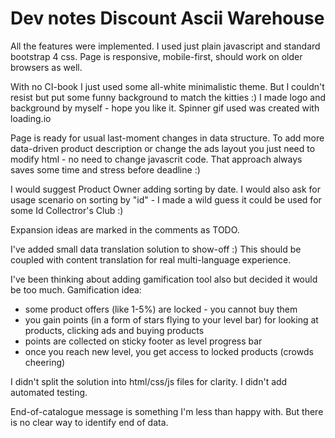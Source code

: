 Dev notes
Discount Ascii Warehouse
====

All the features were implemented.
I used just plain javascript and standard bootstrap 4 css.
Page is responsive, mobile-first, should work on older browsers as well.

With no CI-book I just used some all-white minimalistic theme. But I couldn't resist but put some funny background to match the kitties :)
I made logo and background by myself - hope you like it.
Spinner gif used was created with loading.io

Page is ready for usual last-moment changes in data structure. 
To add more data-driven product description or change the ads layout you just need to modify html - no need to change javascrit code.
That approach always saves some time and stress before deadline :)

I would suggest Product Owner adding sorting by date.
I would also ask for usage scenario on sorting by "id" - I made a wild guess it could be used for some Id Collectror's Club :)

Expansion ideas are marked in the comments as TODO.

I've added small data translation solution to show-off :)
This should be coupled with content translation for real multi-language experience.

I've been thinking about adding gamification tool also but decided it would be too much.
Gamification idea:
- some product offers (like 1-5%) are locked - you cannot buy them
- you gain points (in a form of stars flying to your level bar) for looking at products, clicking ads and buying products
- points are collected on sticky footer as level progress bar
- once you reach new level, you get access to locked products (crowds cheering)

I didn't split the solution into html/css/js files for clarity.
I didn't add automated testing.

End-of-catalogue message is something I'm less than happy with.
But there is no clear way to identify end of data.


